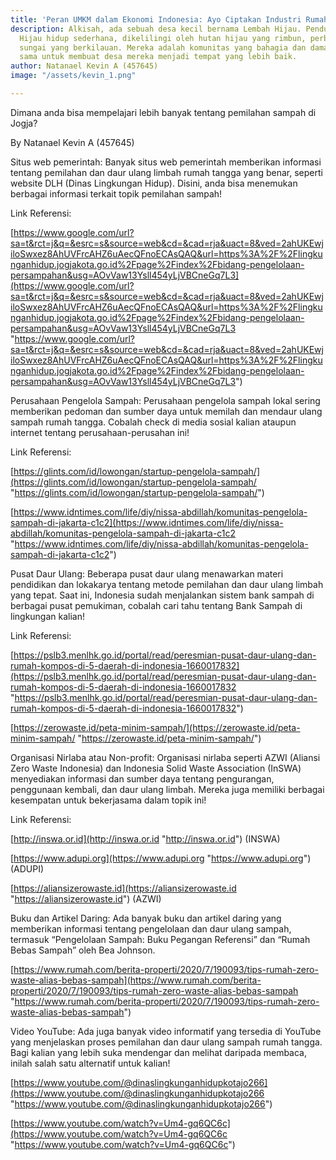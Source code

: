 ```yaml
---
title: 'Peran UMKM dalam Ekonomi Indonesia: Ayo Ciptakan Industri Rumah Tangga Mumpuni!'
description: Alkisah, ada sebuah desa kecil bernama Lembah Hijau. Penduduk Lembah
  Hijau hidup sederhana, dikelilingi oleh hutan hijau yang rimbun, perbukitan, dan
  sungai yang berkilauan. Mereka adalah komunitas yang bahagia dan damai, selalu bekerja
  sama untuk membuat desa mereka menjadi tempat yang lebih baik.
author: Natanael Kevin A (457645)
image: "/assets/kevin_1.png"

---
```

Dimana anda bisa mempelajari lebih banyak tentang pemilahan sampah di Jogja?

By Natanael Kevin A (457645)

Situs web pemerintah: Banyak situs web pemerintah memberikan informasi tentang pemilahan dan daur ulang limbah rumah tangga yang benar, seperti website DLH (Dinas Lingkungan Hidup). Disini, anda bisa menemukan berbagai informasi terkait topik pemilahan sampah!

Link Referensi:

[https://www.google.com/url?sa=t&rct=j&q=&esrc=s&source=web&cd=&cad=rja&uact=8&ved=2ahUKEwjiloSwxez8AhUVFrcAHZ6uAecQFnoECAsQAQ&url=https%3A%2F%2Flingkunganhidup.jogjakota.go.id%2Fpage%2Findex%2Fbidang-pengelolaan-persampahan&usg=AOvVaw13Ysll454yLjVBCneGq7L3](https://www.google.com/url?sa=t&rct=j&q=&esrc=s&source=web&cd=&cad=rja&uact=8&ved=2ahUKEwjiloSwxez8AhUVFrcAHZ6uAecQFnoECAsQAQ&url=https%3A%2F%2Flingkunganhidup.jogjakota.go.id%2Fpage%2Findex%2Fbidang-pengelolaan-persampahan&usg=AOvVaw13Ysll454yLjVBCneGq7L3 "https://www.google.com/url?sa=t&rct=j&q=&esrc=s&source=web&cd=&cad=rja&uact=8&ved=2ahUKEwjiloSwxez8AhUVFrcAHZ6uAecQFnoECAsQAQ&url=https%3A%2F%2Flingkunganhidup.jogjakota.go.id%2Fpage%2Findex%2Fbidang-pengelolaan-persampahan&usg=AOvVaw13Ysll454yLjVBCneGq7L3")

Perusahaan Pengelola Sampah: Perusahaan pengelola sampah lokal sering memberikan pedoman dan sumber daya untuk memilah dan mendaur ulang sampah rumah tangga. Cobalah check di media sosial kalian ataupun internet tentang perusahaan-perusahan ini!

Link Referensi:

[https://glints.com/id/lowongan/startup-pengelola-sampah/](https://glints.com/id/lowongan/startup-pengelola-sampah/ "https://glints.com/id/lowongan/startup-pengelola-sampah/")

[https://www.idntimes.com/life/diy/nissa-abdillah/komunitas-pengelola-sampah-di-jakarta-c1c2](https://www.idntimes.com/life/diy/nissa-abdillah/komunitas-pengelola-sampah-di-jakarta-c1c2 "https://www.idntimes.com/life/diy/nissa-abdillah/komunitas-pengelola-sampah-di-jakarta-c1c2")

Pusat Daur Ulang: Beberapa pusat daur ulang menawarkan materi pendidikan dan lokakarya tentang metode pemilahan dan daur ulang limbah yang tepat. Saat ini, Indonesia sudah menjalankan sistem bank sampah di berbagai pusat pemukiman, cobalah cari tahu tentang Bank Sampah di lingkungan kalian!

Link Referensi:

[https://pslb3.menlhk.go.id/portal/read/peresmian-pusat-daur-ulang-dan-rumah-kompos-di-5-daerah-di-indonesia-1660017832](https://pslb3.menlhk.go.id/portal/read/peresmian-pusat-daur-ulang-dan-rumah-kompos-di-5-daerah-di-indonesia-1660017832 "https://pslb3.menlhk.go.id/portal/read/peresmian-pusat-daur-ulang-dan-rumah-kompos-di-5-daerah-di-indonesia-1660017832")

[https://zerowaste.id/peta-minim-sampah/](https://zerowaste.id/peta-minim-sampah/ "https://zerowaste.id/peta-minim-sampah/")

Organisasi Nirlaba atau Non-profit: Organisasi nirlaba seperti AZWI (Aliansi Zero Waste Indonesia) dan Indonesia Solid Waste Association (InSWA) menyediakan informasi dan sumber daya tentang pengurangan, penggunaan kembali, dan daur ulang limbah. Mereka juga memiliki berbagai kesempatan untuk bekerjasama dalam topik ini!

Link Referensi:

[http://inswa.or.id](http://inswa.or.id "http://inswa.or.id") (INSWA)

[https://www.adupi.org](https://www.adupi.org "https://www.adupi.org") (ADUPI)

[https://aliansizerowaste.id](https://aliansizerowaste.id "https://aliansizerowaste.id") (AZWI)

Buku dan Artikel Daring: Ada banyak buku dan artikel daring yang memberikan informasi tentang pengelolaan dan daur ulang sampah, termasuk “Pengelolaan Sampah: Buku Pegangan Referensi” dan “Rumah Bebas Sampah” oleh Bea Johnson.

[https://www.rumah.com/berita-properti/2020/7/190093/tips-rumah-zero-waste-alias-bebas-sampah](https://www.rumah.com/berita-properti/2020/7/190093/tips-rumah-zero-waste-alias-bebas-sampah "https://www.rumah.com/berita-properti/2020/7/190093/tips-rumah-zero-waste-alias-bebas-sampah")

Video YouTube: Ada juga banyak video informatif yang tersedia di YouTube yang menjelaskan proses pemilahan dan daur ulang sampah rumah tangga. Bagi kalian yang lebih suka mendengar dan melihat daripada membaca, inilah salah satu alternatif untuk kalian!

[https://www.youtube.com/@dinaslingkunganhidupkotajo266](https://www.youtube.com/@dinaslingkunganhidupkotajo266 "https://www.youtube.com/@dinaslingkunganhidupkotajo266")

[https://www.youtube.com/watch?v=Um4-gq6QC6c](https://www.youtube.com/watch?v=Um4-gq6QC6c "https://www.youtube.com/watch?v=Um4-gq6QC6c")